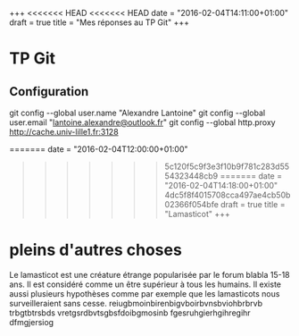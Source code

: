 +++
<<<<<<< HEAD
<<<<<<< HEAD
date = "2016-02-04T14:11:00+01:00"
draft = true
title = "Mes réponses au TP Git"
+++

# TP Git
## Configuration

git config --global user.name "Alexandre Lantoine"
git config --global user.email "lantoine.alexandre@outlook.fr"
git config --global http.proxy http://cache.univ-lille1.fr:3128

=======
date = "2016-02-04T12:00:00+01:00"
>>>>>>> 5c120f5c9f3e3f10b9f781c283d5554323448cb9
=======
date = "2016-02-04T14:18:00+01:00"
>>>>>>> 4dc5f8f4015708cca497ae4cb50b02366f054bfe
draft = true
title = "Lamasticot"
+++

pleins d'autres choses
=======
Le lamasticot est une créature étrange popularisée par le forum blabla 15-18 ans. Il est considéré comme un être supérieur à tous les humains. Il existe aussi plusieurs hypothèses comme par exemple que les lamasticots nous surveilleraient sans cesse.
reiugbmoinbirenbigvboirbvnsbviohbrbrvb
trbgtbtrsbds
vretgsrdbvtsgbsfdoibgmosinb
fgesruhgierhgihregihr
dfmgjersiog

